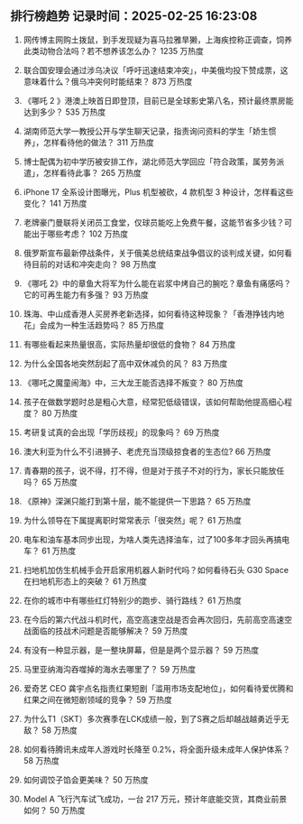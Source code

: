 
## 排行榜趋势 记录时间：2025-02-25 16:23:08
  
  1. 网传博主网购土拨鼠，到手发现疑为喜马拉雅旱獭，上海疾控称正调查，饲养此类动物合法吗？若不想养该怎么办？ 1235 万热度
    
  2. 联合国安理会通过涉乌决议「呼吁迅速结束冲突」，中美俄均投下赞成票，这意味着什么？俄乌冲突何时能结束？ 873 万热度
    
  3. 《哪吒 2 》港澳上映首日即登顶，目前已是全球影史第八名，预计最终票房能达到多少？ 535 万热度
    
  4. 湖南师范大学一教授公开与学生聊天记录，指责询问资料的学生「娇生惯养」，怎样看待他的做法？ 311 万热度
    
  5. 博士配偶为初中学历被安排工作，湖北师范大学回应「符合政策，属劳务派遣」，怎样看待此事？ 265 万热度
    
  6. iPhone 17 全系设计图曝光，Plus 机型被砍，4 款机型 3 种设计，怎样看这些变化？ 141 万热度
    
  7. 老牌豪门曼联将关闭员工食堂，仅球员能吃上免费午餐，这能节省多少钱？可能出于哪些考虑？ 102 万热度
    
  8. 俄罗斯宣布最新停战条件，关于俄美总统结束战争倡议的谈判成关键，如何看待目前的对话和冲突走向？ 98 万热度
    
  9. 《哪吒 2》中的章鱼大将军为什么能在岩浆中烤自己的腕吃？章鱼有痛感吗？它的可再生能力有多强？ 93 万热度
    
  10. 珠海、中山成香港人买房养老新选择，如何看待这种现象？「香港挣钱内地花」会成为一种生活趋势吗？ 85 万热度
    
  11. 有哪些看起来热量很高，实际热量却很低的食物？ 84 万热度
    
  12. 为什么全国各地突然刮起了高中双休减负的风？ 83 万热度
    
  13. 《哪吒之魔童闹海》中，三大龙王能否选择不叛变？ 80 万热度
    
  14. 孩子在做数学题时总是粗心大意，经常犯低级错误，该如何帮助他提高细心程度？ 80 万热度
    
  15. 考研复试真的会出现「学历歧视」的现象吗？ 69 万热度
    
  16. 澳大利亚为什么不引进狮子、老虎充当顶级掠食者的生态位? 66 万热度
    
  17. 青春期的孩子，说不得，打不得，但是对于孩子不对的行为，家长只能放任吗？ 65 万热度
    
  18. 《原神》深渊只能打到第十层，能不能提供一下思路？ 65 万热度
    
  19. 为什么领导在下属提离职时常常表示「很突然」呢？ 61 万热度
    
  20. 电车和油车基本同步出现，为啥人类先选择油车，过了100多年才回头再搞电车？ 61 万热度
    
  21. 扫地机加仿生机械手会开启家用机器人新时代吗？如何看待石头 G30 Space 在扫地机形态上的突破？ 61 万热度
    
  22. 在你的城市中有哪些红灯特别少的跑步、骑行路线？ 61 万热度
    
  23. 在今后的第六代战斗机时代，高空高速空战是否会再次回归，先前高空高速空战面临的技战术问题是否能够解决？ 59 万热度
    
  24. 有没有一种显示器，是一整块屏幕，但是是两个显示器？ 59 万热度
    
  25. 马里亚纳海沟吞噬掉的海水去哪里了？ 59 万热度
    
  26. 爱奇艺 CEO 龚宇点名指责红果短剧「滥用市场支配地位」，如何看待爱优腾和红果之间在微短剧领域的竞争？ 59 万热度
    
  27. 为什么T1（SKT）多次赛季在LCK成绩一般，到了S赛之后却越战越勇近乎无敌？ 58 万热度
    
  28. 如何看待腾讯未成年人游戏时长降至 0.2%，将全面升级未成年人保护体系？ 58 万热度
    
  29. 如何调饺子馅会更美味？ 50 万热度
    
  30. Model A 飞行汽车试飞成功，一台 217 万元，预计年底能交货，其商业前景如何？ 50 万热度
    